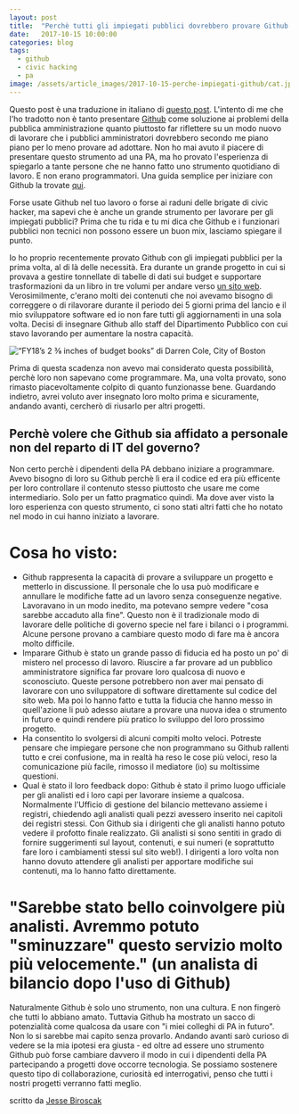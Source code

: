 ```yaml
---
layout: post
title:  "Perchè tutti gli impiegati pubblici dovrebbero provare Github almeno una volta"
date:   2017-10-15 10:00:00
categories: blog
tags:
  - github
  - civic hacking
  - pa
image: /assets/article_images/2017-10-15-perche-impiegati-github/cat.jpeg
---
```


Questo post è una traduzione in italiano di [questo post](https://medium.com/code-for-america/why-government-employees-should-try-github-8df38d2d4dc3). L'intento di me che l'ho tradotto non è tanto presentare [Github](www.github.com) come soluzione ai problemi della pubblica amministrazione quanto piuttosto far riflettere su un modo nuovo di lavorare che i pubblici amministratori dovrebbero secondo me piano piano per lo meno provare ad adottare. Non ho mai avuto il piacere di presentare questo strumento ad una PA, ma ho provato l'esperienza di spiegarlo a tante persone che ne hanno fatto uno strumento quotidiano di lavoro. E non erano programmatori. Una guida semplice per iniziare con Github la trovate [qui](http://iltempe.github.io/blog/2016/05/05/primi-passi-con-github.html).

Forse usate Github nel tuo lavoro o forse ai raduni delle brigate di civic hacker, ma sapevi che è anche un grande strumento per lavorare per gli impiegati pubblici? Prima che tu rida e tu mi dica che Github e i funzionari pubblici non tecnici non possono essere un buon mix, lasciamo spiegare il punto.

Io ho proprio recentemente provato Github con gli impiegati pubblici per la prima volta, al di là delle necessità. Era durante un grande progetto in cui si provava a gestire tonnellate di tabelle di dati sui budget e supportare trasformazioni da un libro in tre volumi per andare verso [un sito web](https://budget.boston.gov/). Verosimilmente, c'erano molti dei contenuti che noi avevamo bisogno di correggere o di rilavorare durante il periodo dei 5 giorni prima del lancio e il mio sviluppatore software ed io non fare tutti gli aggiornamenti in una sola volta. Decisi di insegnare Github allo staff del Dipartimento Pubblico con cui stavo lavorando per aumentare la nostra capacità.

![“FY18’s 2 ⅜ inches of budget books” di Darren Cole, City of Boston
](https://cdn-images-1.medium.com/max/1600/1*yzifv9qJ8MI3Zj6B7wPfgg.jpeg)

Prima di questa scadenza non avevo mai considerato questa possibilità, perchè loro non sapevano come programmare. Ma, una volta provato, sono rimasto piacevoltamente colpito di quanto funzionasse bene. Guardando indietro, avrei voluto aver insegnato loro molto prima e sicuramente, andando avanti, cercherò di riusarlo per altri progetti.

## Perchè volere che Github sia affidato a personale non del reparto di IT del governo?
Non certo perchè i dipendenti della PA debbano iniziare a programmare. Avevo bisogno di loro su Github perchè lì era il codice ed era più efficente per loro controllare il contenuto stesso piuttosto che usare me come intermediario. Solo per un fatto pragmatico quindi. Ma dove aver visto la loro esperienza con questo strumento, ci sono stati altri fatti che ho notato nel modo in cui hanno iniziato a lavorare.

# Cosa ho visto:

- Github rappresenta la capacità di provare a sviluppare un progetto e metterlo in discussione. Il personale che lo usa può modificare e annullare le modifiche fatte ad un lavoro senza conseguenze negative. Lavoravano in un modo inedito, ma potevano sempre vedere "cosa sarebbe accaduto alla fine". Questo non è il tradizionale modo di lavorare delle politiche di governo specie nel fare i bilanci o i programmi. Alcune persone provano a cambiare questo modo di fare ma è ancora molto difficile.
- Imparare Github è stato un grande passo di fiducia ed ha posto un po' di mistero nel processo di lavoro. Riuscire a far provare ad un pubblico amministratore significa far provare loro qualcosa di nuovo e sconosciuto. Queste persone potrebbero non aver mai pensato di lavorare con uno sviluppatore di software direttamente sul codice del sito web. Ma poi lo hanno fatto e tutta la fiducia che hanno messo in quell'azione li può adesso aiutare a provare una nuova idea o strumento in futuro e quindi rendere più pratico lo sviluppo del loro prossimo progetto.
- Ha consentito lo svolgersi di alcuni compiti molto veloci. Potreste pensare che impiegare persone che non programmano su Github rallenti tutto e crei confusione, ma in realtà ha reso le cose più veloci, reso la comunicazione più facile, rimosso il mediatore (io) su moltissime questioni.
- Qual è stato il loro feedback dopo: Github è stato il primo luogo ufficiale per gli analisti ed i loro capi per lavorare insieme a qualcosa. Normalmente l'Ufficio di gestione del bilancio mettevano assieme i registri, chiedendo agli analisti quali pezzi avessero inserito nei capitoli dei registri stessi. Con Github sia i dirigenti che gli analisti hanno potuto vedere il profotto finale realizzato. Gli analisti si sono sentiti in grado di fornire suggerimenti sul layout, contenuti, e sui numeri (e soprattutto fare loro i cambiamenti stessi sul sito web!). I dirigenti a loro volta non hanno dovuto attendere gli analisti per apportare modifiche sui contenuti, ma lo hanno fatto direttamente.

# "Sarebbe stato bello coinvolgere più analisti. Avremmo potuto "sminuzzare" questo servizio molto più velocemente." (un analista di bilancio dopo l'uso di Github)


Naturalmente Github è solo uno strumento, non una cultura. E non fingerò che tutti lo abbiano amato. Tuttavia Github ha mostrato un sacco di potenzialità come qualcosa da usare con "i miei colleghi di PA in futuro". Non lo si sarebbe mai capito senza provarlo. Andando avanti sarò curioso di vedere se la mia ipotesi era giusta  - ed oltre ad essere uno strumento Github può forse cambiare davvero il modo in cui i dipendenti della PA partecipando a progetti dove occorre tecnologia. Se possiamo sostenere questo tipo di collaborazione, curiosità ed interrogativi, penso che tutti i nostri progetti verranno fatti meglio.

scritto da [Jesse Biroscak](https://twitter.com/jbiroscak)





